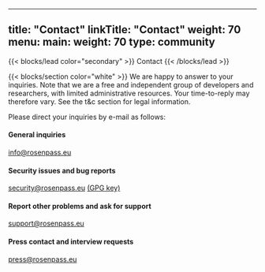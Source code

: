 
---
title: "Contact"
linkTitle: "Contact"
weight: 70
menu:
  main:
    weight: 70
type: community
---

{{< blocks/lead color="secondary" >}}
Contact
{{< /blocks/lead >}}

{{< blocks/section color="white" >}}
We are happy to answer to your inquiries. Note that we are a free and independent group of developers and researchers, with limited administrative resources. Your time-to-reply may therefore vary.
See the t&c section for legal information.

Please direct your inquiries by e-mail as follows:

#### General inquiries

info@rosenpass.eu

#### Security issues and bug reports

security@rosenpass.eu [(GPG key)](/keys/security@rosenpass.eu.pub)

#### Report other problems and ask for support

support@rosenpass.eu

#### Press contact and interview requests

press@rosenpass.eu
